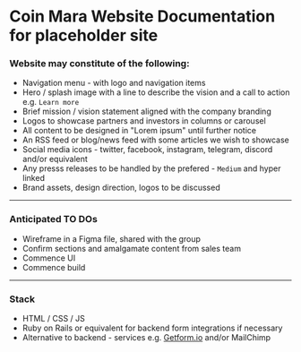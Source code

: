 # Coin Mara Website Documentation for placeholder site

### Website may constitute of the following:

* Navigation menu - with logo and navigation items
* Hero / splash image with a line to describe the vision and a call to action e.g. `Learn more`
* Brief mission / vision statement aligned with the company branding
* Logos to showcase partners and investors in columns or carousel
* All content to be designed in "Lorem ipsum" until further notice
* An RSS feed or blog/news feed with some articles we wish to showcase
* Social media icons - twitter, facebook, instagram, telegram, discord and/or equivalent
* Any presss releases to be handled by the prefered - `Medium` and hyper linked
* Brand assets, design direction, logos to be discussed

__________

### Anticipated TO DOs

* Wireframe in a Figma file, shared with the group
* Confirm sections and amalgamate content from sales team 
* Commence UI 
* Commence build

________


### Stack 

* HTML / CSS / JS
* Ruby on Rails or equivalent for backend form integrations if necessary
* Alternative to backend - services e.g. [Getform.io](getform.io) and/or MailChimp
